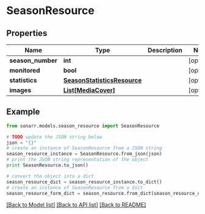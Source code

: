 # SeasonResource


## Properties
Name | Type | Description | Notes
------------ | ------------- | ------------- | -------------
**season_number** | **int** |  | [optional] 
**monitored** | **bool** |  | [optional] 
**statistics** | [**SeasonStatisticsResource**](SeasonStatisticsResource.md) |  | [optional] 
**images** | [**List[MediaCover]**](MediaCover.md) |  | [optional] 

## Example

```python
from sonarr.models.season_resource import SeasonResource

# TODO update the JSON string below
json = "{}"
# create an instance of SeasonResource from a JSON string
season_resource_instance = SeasonResource.from_json(json)
# print the JSON string representation of the object
print SeasonResource.to_json()

# convert the object into a dict
season_resource_dict = season_resource_instance.to_dict()
# create an instance of SeasonResource from a dict
season_resource_form_dict = season_resource.from_dict(season_resource_dict)
```
[[Back to Model list]](../README.md#documentation-for-models) [[Back to API list]](../README.md#documentation-for-api-endpoints) [[Back to README]](../README.md)



